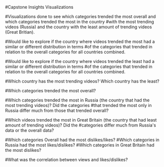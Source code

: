 #Capstone Insights Visualizations

 
#Visualizations done to see which categories trended the most overall and which categories trended the most in the country
#with the most trending videos (Russia) and the country with the least amount of trending videos (Great Britian).


#Would like to explore if the country where videos trended the most had a similar or different distribution in terms
#of the categories that trended in relation to the overall categories for all countries combined. 

#Would like to explore if the country where videos trended the least had a similar or different distribution in terms
#of the categories that trended in relation to the overall categories for all countries combined.

#Which country has the most trending videos? Which country has the least?

#Which categories trended the most overall?

#Which categories trended the most in Russia (the country that had the most trending videos)? Did the categories
#that trended the most only in Russia differ much from those that trended overall?

#Which videos trended the most in Great Britain (the country that had least amount of trending videos)? Did the
#categories differ much from Russia's data or the overall data?

#Which categories Overall had the most dislikes/likes? 
#Which categories in Russia had the most likes/dislikes?
#Which categories in Great Britain had the most dislikes?

#What was the correlation between views and likes/dislikes?